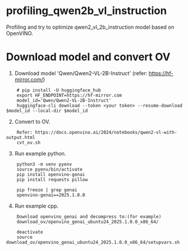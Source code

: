 # profiling_qwen2b_vl_instruction
Profiling and try to optimize qwen2_vl_2b_instruction model based on OpenVINO.

# Download model and convert OV

1. Download model 'Qwen/Qwen2-VL-2B-Instruct' (refer: https://hf-mirror.com/)

```
    # pip install -U huggingface_hub
    export HF_ENDPOINT=https://hf-mirror.com
    model_id='Qwen/Qwen2-VL-2B-Instruct'
    huggingface-cli download --token <your token> --resume-download $model_id --local-dir $model_id
```

2. Convert to OV.

```
    Refer: https://docs.openvino.ai/2024/notebooks/qwen2-vl-with-output.html
    cvt_ov.sh
```

3. Run example python.

```
    python3 -m venv pyenv
    source pyenv/bin/activate
    pip install openvino-genai
    pip install requests pillow

    pip freeze | grep genai
    openvino-genai==2025.1.0.0
```

4. Run example cpp.

```
    Download openvino_genai and decompress to:(for example)
    download_ov/openvino_genai_ubuntu24_2025.1.0.0_x86_64/

    deactivate
    source download_ov/openvino_genai_ubuntu24_2025.1.0.0_x86_64/setupvars.sh
```